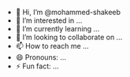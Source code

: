 - 👋 Hi, I’m @mohammed-shakeeb
- 👀 I’m interested in ...
- 🌱 I’m currently learning ...
- 💞️ I’m looking to collaborate on ...
- 📫 How to reach me ...
- 😄 Pronouns: ...
- ⚡ Fun fact: ...

<!---
mohammed-shakeeb/mohammed-shakeeb is a ✨ special ✨ repository because its `README.md` (this file) appears on your GitHub profile.
You can click the Preview link to take a look at your changes.
--->
